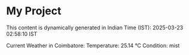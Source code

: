 # My Project

This content is dynamically generated in Indian Time (IST): 2025-03-23 02:58:10 IST


Current Weather in Coimbatore:
Temperature: 25.14 °C
Condition: mist

